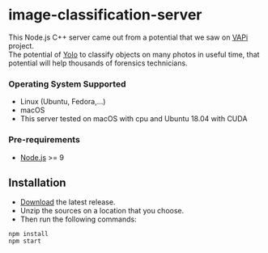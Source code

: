 # image-classification-server
This Node.js C++ server came out from a potential that we saw on [VAPi](https://github.com/freakstatic/vapi-server) project.<br>
The potential of [Yolo](https://pjreddie.com/darknet/yolo/) to classify objects on many photos in useful time, that potential will help thousands of forensics technicians.

### Operating System Supported
* Linux (Ubuntu, Fedora,...)
* macOS
* This server tested on macOS with cpu and Ubuntu 18.04 with CUDA

### Pre-requirements
* [Node.js](https://nodejs.org/en/) >= 9

## Installation
* [Download](https://github.com/freakstatic/image-classification-server/releases) the latest release. 
* Unzip the sources on a location that you choose.
* Then run the following commands:
```
npm install
npm start
```